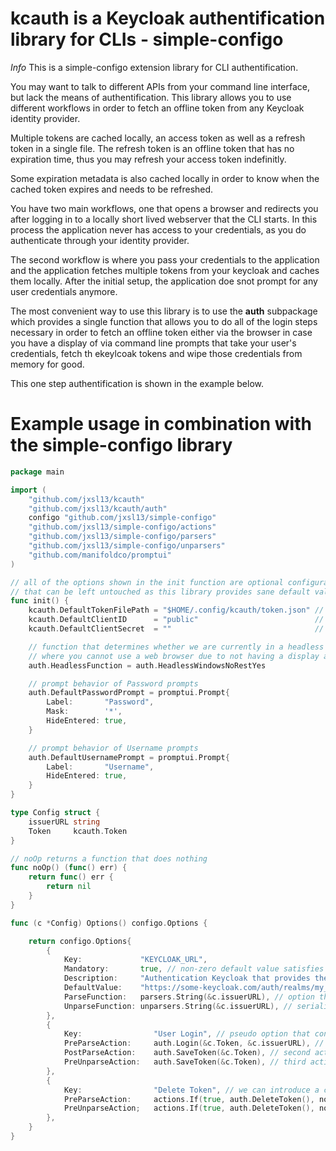 # kcauth is a Keycloak authentification library for CLIs - simple-configo

*Info* This is a simple-configo extension library for CLI authentification.

You may want to talk to different APIs from your command line interface, but lack the means of authentification.
This library allows you to use different workflows in order to fetch an offline token from any Keycloak identity provider.

Multiple tokens are cached locally, an access token as well as a refresh token in a single file.
The refresh token is an offline token that has no expiration time, thus you may refresh your access token indefinitly.

Some expiration metadata is also cached locally in order to know when the cached token expires and needs to be refreshed.

You have two main workflows, one that opens a browser and redirects you after logging in to a locally short lived webserver that the CLI starts. In this process the application never has access to your credentials, as you do authenticate through your identity provider.

The second workflow is where you pass your credentials to the application and the application fetches multiple tokens from your keycloak and caches them locally. After the initial setup, the application doe snot prompt for any user credentials anymore.


The most convenient way to use this library is to use the **auth** subpackage which provides a single function that allows you to do all of the login steps necessary in order to fetch an offline token either via the browser in case you have a display of via command line prompts that take your user's credentials, fetch th ekeylcoak tokens and wipe those credentials from memory for good.

This one step authentification is shown in the example below.

# Example usage in combination with the  simple-configo library

```go
package main

import (
	"github.com/jxsl13/kcauth"
	"github.com/jxsl13/kcauth/auth"
	configo "github.com/jxsl13/simple-configo"
	"github.com/jxsl13/simple-configo/actions"
	"github.com/jxsl13/simple-configo/parsers"
	"github.com/jxsl13/simple-configo/unparsers"
	"github.com/manifoldco/promptui"
)

// all of the options shown in the init function are optional configuration parameters
// that can be left untouched as this library provides sane default values.
func init() {
	kcauth.DefaultTokenFilePath = "$HOME/.config/kcauth/token.json" // this is dynamically initialized at startup
	kcauth.DefaultClientID 		= "public"							// if you want to use a different client id
	kcauth.DefaultClientSecret 	= ""								// if you want to provide a client secret

	// function that determines whether we are currently in a headless environment
	// where you cannot use a web browser due to not having a display attached
	auth.HeadlessFunction = auth.HeadlessWindowsNoRestYes

	// prompt behavior of Password prompts
	auth.DefaultPasswordPrompt = promptui.Prompt{
		Label:       "Password",
		Mask:        '*',
		HideEntered: true,
	}

	// prompt behavior of Username prompts
	auth.DefaultUsernamePrompt = promptui.Prompt{
		Label:       "Username",
		HideEntered: true,
	}
}

type Config struct {
	issuerURL string
	Token     kcauth.Token
}

// noOp returns a function that does nothing
func noOp() (func() err) {
	return func() err {
		return nil
	}
}

func (c *Config) Options() configo.Options {

	return configo.Options{
		{
			Key:             "KEYCLOAK_URL",
			Mandatory:       true, // non-zero default value satisfies this condition
			Description:     "Authentication Keycloak that provides the authorization token.",
			DefaultValue:    "https://some-keycloak.com/auth/realms/my_realm",
			ParseFunction:   parsers.String(&c.issuerURL), // option that evaluates env map values
			UnparseFunction: unparsers.String(&c.issuerURL), // serializes values bavk into a string.
		},
		{
			Key:             	"User Login", // pseudo option that consists solely of actions
			PreParseAction:   	auth.Login(&c.Token, &c.issuerURL), // first action executed on parsing
			PostParseAction: 	auth.SaveToken(&c.Token), // second action executed on parsing
			PreUnparseAction: 	auth.SaveToken(&c.Token), // third action executed before unpasing
		},
		{
			Key:             	"Delete Token", // we can introduce a condition, e.g. a cli flag like --reset for cache deletion
			PreParseAction:   	actions.If(true, auth.DeleteToken(), noOp()),
			PreUnparseAction;   actions.If(true, auth.DeleteToken(), noOp()),
		},
	}
}
```